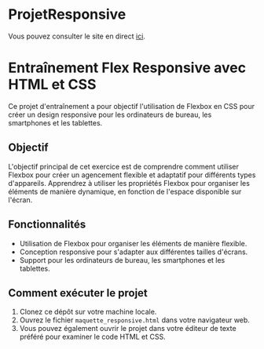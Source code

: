 # ProjetResponsive
Vous pouvez consulter le site en direct [ici](https://formationdevprojet.ovh/).
# Entraînement Flex Responsive avec HTML et CSS

Ce projet d'entraînement a pour objectif l'utilisation de Flexbox en CSS pour créer un design responsive pour les ordinateurs de bureau, les smartphones et les tablettes.

## Objectif

L'objectif principal de cet exercice est de comprendre comment utiliser Flexbox pour créer un agencement flexible et adaptatif pour différents types d'appareils. Apprendrez à utiliser les propriétés Flexbox pour organiser les éléments de manière dynamique, en fonction de l'espace disponible sur l'écran.

## Fonctionnalités

- Utilisation de Flexbox pour organiser les éléments de manière flexible.
- Conception responsive pour s'adapter aux différentes tailles d'écrans.
- Support pour les ordinateurs de bureau, les smartphones et les tablettes.

## Comment exécuter le projet

1. Clonez ce dépôt sur votre machine locale.
2. Ouvrez le fichier `maquette_responsive.html` dans votre navigateur web.
3. Vous pouvez également ouvrir le projet dans votre éditeur de texte préféré pour examiner le code HTML et CSS.




